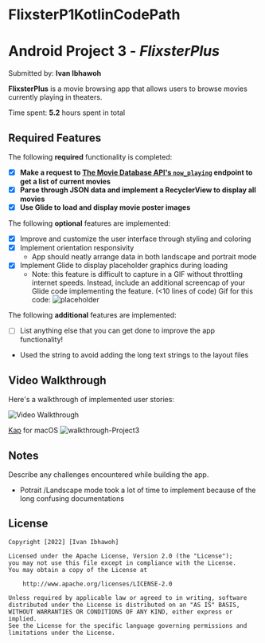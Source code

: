 # FlixsterP1KotlinCodePath
# Android Project 3 - *FlixsterPlus*

Submitted by: **Ivan Ibhawoh**

**FlixsterPlus** is a movie browsing app that allows users to browse movies currently playing in theaters.

Time spent: **5.2** hours spent in total

## Required Features

The following **required** functionality is completed:

- [x] **Make a request to [The Movie Database API's `now_playing`](https://developers.themoviedb.org/3/movies/get-now-playing) endpoint to get a list of current movies**
- [x] **Parse through JSON data and implement a RecyclerView to display all movies**
- [x] **Use Glide to load and display movie poster images**

The following **optional** features are implemented:

- [x] Improve and customize the user interface through styling and coloring
- [x] Implement orientation responsivity
  - App should neatly arrange data in both landscape and portrait mode
- [x] Implement Glide to display placeholder graphics during loading
  - Note: this feature is difficult to capture in a GIF without throttling internet speeds.  Instead, include an additional screencap of your Glide code implementing the feature.  (<10 lines of code)
  Gif for this code: 
  ![placeholder](https://user-images.githubusercontent.com/64405568/190891195-d5131ab4-3a18-40df-94d5-f9b003a8a19f.gif)

  

The following **additional** features are implemented:

- [ ] List anything else that you can get done to improve the app functionality!
 - Used the string to avoid adding the long text strings to the layout files

## Video Walkthrough

Here's a walkthrough of implemented user stories:

<img src='http://i.imgur.com/link/to/your/gif/file.gif' title='Video Walkthrough' width='' alt='Video Walkthrough' />

[Kap](https://getkap.co/) for macOS
![walkthrough-Project3](https://user-images.githubusercontent.com/64405568/190891035-63c939ce-0745-4788-a641-7c798c0ebe26.gif)

## Notes

Describe any challenges encountered while building the app.
- Potrait /Landscape mode took a lot of time to implement because of the long confusing documentations

## License

    Copyright [2022] [Ivan Ibhawoh]

    Licensed under the Apache License, Version 2.0 (the "License");
    you may not use this file except in compliance with the License.
    You may obtain a copy of the License at

        http://www.apache.org/licenses/LICENSE-2.0

    Unless required by applicable law or agreed to in writing, software
    distributed under the License is distributed on an "AS IS" BASIS,
    WITHOUT WARRANTIES OR CONDITIONS OF ANY KIND, either express or implied.
    See the License for the specific language governing permissions and
    limitations under the License.

